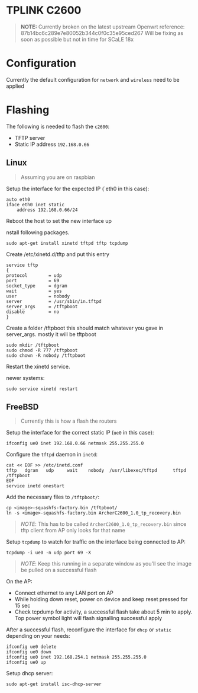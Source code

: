 # TPLINK C2600

> **NOTE:** Currently broken on the latest upstream Openwrt reference: 87b14bc6c289e7e80052b344c0f0c35e95ced267
> Will be fixing as soon as possible but not in time for SCaLE 18x

# Configuration

Currently the default configuration for `network` and `wireless` need to be applied

# Flashing

The following is needed to flash the `c2600`:

- TFTP server
- Static IP address `192.168.0.66`

## Linux

> Assuming you are on raspbian

Setup the interface for the expected IP (\`eth0 in this case):

```
auto eth0
iface eth0 inet static
	address 192.168.0.66/24
```

Reboot the host to set the new interface up

nstall following packages.

```
sudo apt-get install xinetd tftpd tftp tcpdump
```

Create /etc/xinetd.d/tftp and put this entry

```
service tftp
{
protocol        = udp
port            = 69
socket_type     = dgram
wait            = yes
user            = nobody
server          = /usr/sbin/in.tftpd
server_args     = /tftpboot
disable         = no
}
```

Create a folder /tftpboot this should match whatever you gave in server_args. mostly it will be tftpboot

```
sudo mkdir /tftpboot
sudo chmod -R 777 /tftpboot
sudo chown -R nobody /tftpboot
```

Restart the xinetd service.

newer systems:

```
sudo service xinetd restart
```

## FreeBSD

> Currently this is how a flash the routers

Setup the interface for the correct static IP (`ue0` in this case):

```
ifconfig ue0 inet 192.168.0.66 netmask 255.255.255.0 
```

Configure the `tftpd` daemon in `inetd`:

```
cat << EOF >> /etc/inetd.conf
tftp   dgram   udp     wait    nobody  /usr/libexec/tftpd      tftpd /tftpboot
EOF
service inetd onestart
```

Add the necessary files to `/tftpboot/`:

```
cp <image>-squashfs-factory.bin /tftpboot/
ln -s <image>-squashfs-factory.bin ArcherC2600_1.0_tp_recovery.bin
```

> *NOTE*: This has to be called `ArcherC2600_1.0_tp_recovery.bin` since tftp
> client from AP only looks for that name

Setup `tcpdump` to watch for traffic on the interface being connected to AP:

```
tcpdump -i ue0 -n udp port 69 -X 
```

> *NOTE*: Keep this running in a separate window as you'll see the image be pulled
> on a successful flash

On the AP:

- Connect ethernet to any LAN port on AP
- While holding down reset, power on device and keep reset pressed for 15 sec
- Check tcpdump for activity, a successful flash take about 5 min to apply. Top
  power symbol light will flash signalling successful apply

After a successful flash, reconfigure the interface for `dhcp` or `static` depending
on your needs:

```
ifconfig ue0 delete
ifconfig ue0 down
ifconfig ue0 inet 192.168.254.1 netmask 255.255.255.0
ifconfig ue0 up
```

Setup dhcp server:

```
sudo apt-get install isc-dhcp-server
```
